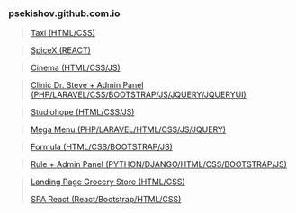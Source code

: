 ### psekishov.github.com.io
>[Taxi (HTML/CSS)](http://psekishov.github.io/static-taxi "Static Site Taxi")

>[SpiceX (REACT)](http://react.studiohope.com.ua "React SpiceX")

>[Cinema (HTML/CSS/JS)](https://psekishov.github.io/cinema/ "Cinema online")

>[Clinic Dr. Steve + Admin Panel (PHP/LARAVEL/CSS/BOOTSTRAP/JS/JQUERY/JQUERYUI)](http://h96085oj.beget.tech "Site Clinic Dr. Steve")

>[Studiohope (HTML/CSS/JS)](https://studiohope.com.ua "studiohope")

>[Mega Menu (PHP/LARAVEL/HTML/CSS/JS/JQUERY)](http://laraveltest.studiohope.com.ua "Mega Menu")

>[Formula (HTML/CSS/BOOTSTRAP/JS)](https://live.studiohope.com.ua "studiohope")

>[Rule + Admin Panel (PYTHON/DJANGO/HTML/CSS/BOOTSTRAP/JS)](https://rule.studiohope.site "Rule")

>[Landing Page Grocery Store (HTML/CSS)](https://psekishov.github.io/grocerystore/ "Grocery Store")
>
>[SPA React (React/Bootstrap/HTML/CSS)](https://psekishov.github.io/react-food/ "Food")


